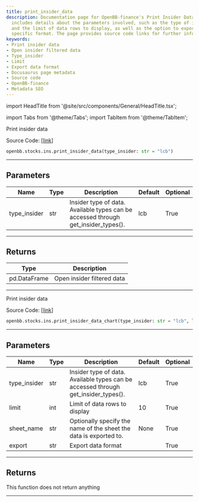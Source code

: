 ```yaml
---
title: print_insider_data
description: Documentation page for OpenBB-finance's Print Insider Data feature. It
  includes details about the parameters involved, such as the type of insider data
  and the limit of data rows to display, as well as the option to export data in a
  specific format. The page provides source code links for further information.
keywords:
- Print insider data
- Open insider filtered data
- Type_insider
- Limit
- Export data format
- Docusaurus page metadata
- Source code
- OpenBB-finance
- Metadata SEO
---
```


import HeadTitle from '@site/src/components/General/HeadTitle.tsx';

<HeadTitle title="stocks.ins.print_insider_data - Reference | OpenBB SDK Docs" />

import Tabs from '@theme/Tabs';
import TabItem from '@theme/TabItem';

<Tabs>
<TabItem value="model" label="Model" default>

Print insider data

Source Code: [[link](https://github.com/OpenBB-finance/OpenBBTerminal/tree/main/openbb_terminal/stocks/insider/openinsider_model.py#L1447)]

```python wordwrap
openbb.stocks.ins.print_insider_data(type_insider: str = "lcb")
```

---

## Parameters

| Name | Type | Description | Default | Optional |
| ---- | ---- | ----------- | ------- | -------- |
| type_insider | str | Insider type of data. Available types can be accessed through get_insider_types(). | lcb | True |


---

## Returns

| Type | Description |
| ---- | ----------- |
| pd.DataFrame | Open insider filtered data |
---



</TabItem>
<TabItem value="view" label="Chart">

Print insider data

Source Code: [[link](https://github.com/OpenBB-finance/OpenBBTerminal/tree/main/openbb_terminal/stocks/insider/openinsider_view.py#L109)]

```python wordwrap
openbb.stocks.ins.print_insider_data_chart(type_insider: str = "lcb", limit: int = 10, export: str = "", sheet_name: Optional[str] = None)
```

---

## Parameters

| Name | Type | Description | Default | Optional |
| ---- | ---- | ----------- | ------- | -------- |
| type_insider | str | Insider type of data. Available types can be accessed through get_insider_types(). | lcb | True |
| limit | int | Limit of data rows to display | 10 | True |
| sheet_name | str | Optionally specify the name of the sheet the data is exported to. | None | True |
| export | str | Export data format |  | True |


---

## Returns

This function does not return anything

---



</TabItem>
</Tabs>